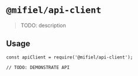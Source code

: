# `@mifiel/api-client`

> TODO: description

## Usage

```
const apiClient = require('@mifiel/api-client');

// TODO: DEMONSTRATE API
```
